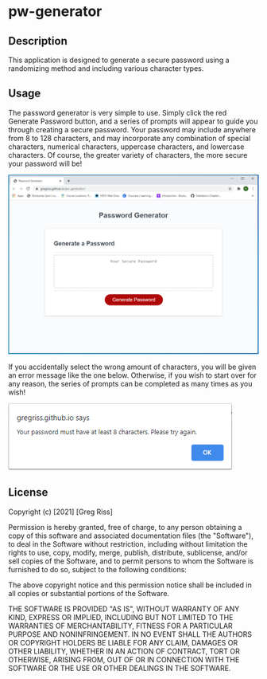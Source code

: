 # pw-generator

## Description

This application is designed to generate a secure password using a randomizing method and including various character types.  

## Usage

The password generator is very simple to use. Simply click the red Generate Password button, and a series of prompts will appear to guide you through creating a secure password. Your password may include anywhere from 8 to 128 characters, and may incorporate any combination of special characters, numerical characters, uppercase characters, and lowercase characters. Of course, the greater variety of characters, the more secure your password will be! 

![Homepage](images/password-generator-home.png)

If you accidentally select the wrong amount of characters, you will be given an error message like the one below. Otherwise, if you wish to start over for any reason, the series of prompts can be completed as many times as you wish!

![Error Message](images/error-message.png)

## License 

Copyright (c) [2021] [Greg Riss]

Permission is hereby granted, free of charge, to any person obtaining a copy
of this software and associated documentation files (the "Software"), to deal
in the Software without restriction, including without limitation the rights
to use, copy, modify, merge, publish, distribute, sublicense, and/or sell
copies of the Software, and to permit persons to whom the Software is
furnished to do so, subject to the following conditions:

The above copyright notice and this permission notice shall be included in all
copies or substantial portions of the Software.

THE SOFTWARE IS PROVIDED "AS IS", WITHOUT WARRANTY OF ANY KIND, EXPRESS OR
IMPLIED, INCLUDING BUT NOT LIMITED TO THE WARRANTIES OF MERCHANTABILITY,
FITNESS FOR A PARTICULAR PURPOSE AND NONINFRINGEMENT. IN NO EVENT SHALL THE
AUTHORS OR COPYRIGHT HOLDERS BE LIABLE FOR ANY CLAIM, DAMAGES OR OTHER
LIABILITY, WHETHER IN AN ACTION OF CONTRACT, TORT OR OTHERWISE, ARISING FROM,
OUT OF OR IN CONNECTION WITH THE SOFTWARE OR THE USE OR OTHER DEALINGS IN THE
SOFTWARE.